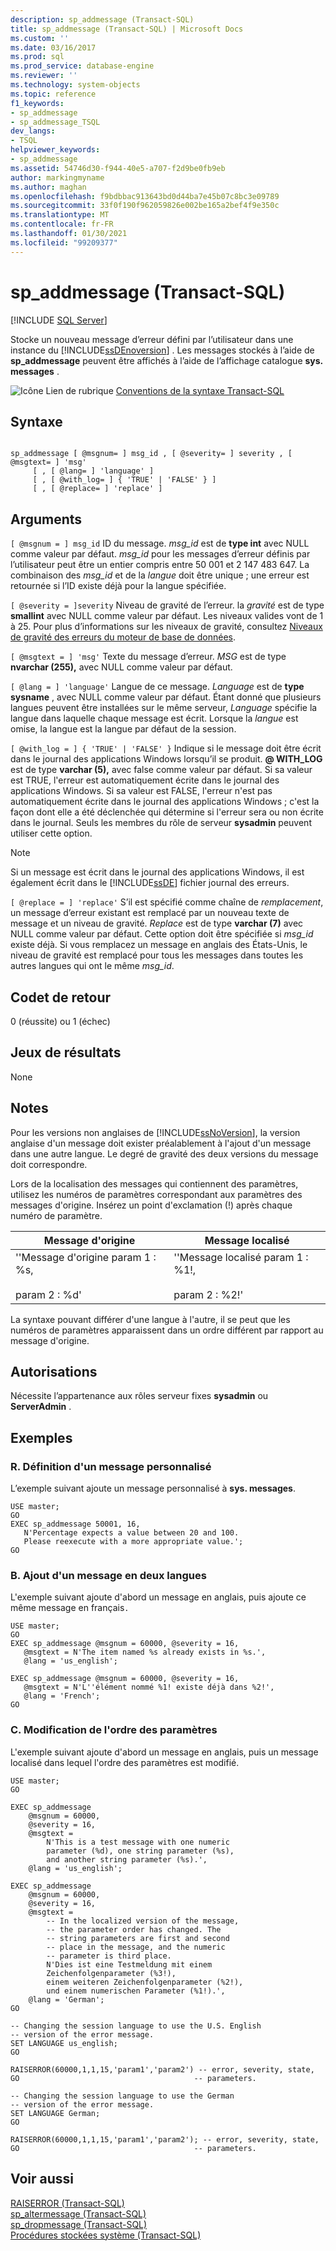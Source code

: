 ```yaml
---
description: sp_addmessage (Transact-SQL)
title: sp_addmessage (Transact-SQL) | Microsoft Docs
ms.custom: ''
ms.date: 03/16/2017
ms.prod: sql
ms.prod_service: database-engine
ms.reviewer: ''
ms.technology: system-objects
ms.topic: reference
f1_keywords:
- sp_addmessage
- sp_addmessage_TSQL
dev_langs:
- TSQL
helpviewer_keywords:
- sp_addmessage
ms.assetid: 54746d30-f944-40e5-a707-f2d9be0fb9eb
author: markingmyname
ms.author: maghan
ms.openlocfilehash: f9bdbbac913643bd0d44ba7e45b07c8bc3e09789
ms.sourcegitcommit: 33f0f190f962059826e002be165a2bef4f9e350c
ms.translationtype: MT
ms.contentlocale: fr-FR
ms.lasthandoff: 01/30/2021
ms.locfileid: "99209377"
---
```

# <a name="sp_addmessage-transact-sql"></a>sp_addmessage (Transact-SQL)
[!INCLUDE [SQL Server](../../includes/applies-to-version/sqlserver.md)]

  Stocke un nouveau message d’erreur défini par l’utilisateur dans une instance du [!INCLUDE[ssDEnoversion](../../includes/ssdenoversion-md.md)] . Les messages stockés à l’aide de **sp_addmessage** peuvent être affichés à l’aide de l’affichage catalogue **sys. messages** .  
  
 ![Icône Lien de rubrique](../../database-engine/configure-windows/media/topic-link.gif "Icône du lien de rubrique") [Conventions de la syntaxe Transact-SQL](../../t-sql/language-elements/transact-sql-syntax-conventions-transact-sql.md)  
  
## <a name="syntax"></a>Syntaxe  
  
```  
  
sp_addmessage [ @msgnum= ] msg_id , [ @severity= ] severity , [ @msgtext= ] 'msg'   
     [ , [ @lang= ] 'language' ]   
     [ , [ @with_log= ] { 'TRUE' | 'FALSE' } ]   
     [ , [ @replace= ] 'replace' ]   
```  
  
## <a name="arguments"></a>Arguments  
`[ @msgnum = ] msg_id` ID du message. *msg_id* est de **type int** avec NULL comme valeur par défaut. *msg_id* pour les messages d’erreur définis par l’utilisateur peut être un entier compris entre 50 001 et 2 147 483 647. La combinaison des *msg_id* et de la *langue* doit être unique ; une erreur est retournée si l’ID existe déjà pour la langue spécifiée.  
  
`[ @severity = ]severity` Niveau de gravité de l’erreur. la *gravité* est de type **smallint** avec NULL comme valeur par défaut. Les niveaux valides vont de 1 à 25. Pour plus d’informations sur les niveaux de gravité, consultez [Niveaux de gravité des erreurs du moteur de base de données](../../relational-databases/errors-events/database-engine-error-severities.md).  
  
`[ @msgtext = ] 'msg'` Texte du message d’erreur. *MSG* est de type **nvarchar (255),** avec NULL comme valeur par défaut.  
  
`[ @lang = ] 'language'` Langue de ce message. *Language* est de **type sysname** , avec NULL comme valeur par défaut. Étant donné que plusieurs langues peuvent être installées sur le même serveur, *Language* spécifie la langue dans laquelle chaque message est écrit. Lorsque la *langue* est omise, la langue est la langue par défaut de la session.  
  
`[ @with_log = ] { 'TRUE' | 'FALSE' }` Indique si le message doit être écrit dans le journal des applications Windows lorsqu’il se produit. **\@ WITH_LOG** est de type **varchar (5),** avec false comme valeur par défaut. Si sa valeur est TRUE, l'erreur est automatiquement écrite dans le journal des applications Windows. Si sa valeur est FALSE, l'erreur n'est pas automatiquement écrite dans le journal des applications Windows ; c'est la façon dont elle a été déclenchée qui détermine si l'erreur sera ou non écrite dans le journal. Seuls les membres du rôle de serveur **sysadmin** peuvent utiliser cette option.  
  
> [!NOTE]  
>  Si un message est écrit dans le journal des applications Windows, il est également écrit dans le [!INCLUDE[ssDE](../../includes/ssde-md.md)] fichier journal des erreurs.  
  
`[ @replace = ] 'replace'` S’il est spécifié comme chaîne de *remplacement*, un message d’erreur existant est remplacé par un nouveau texte de message et un niveau de gravité. *Replace* est de type **varchar (7)** avec NULL comme valeur par défaut. Cette option doit être spécifiée si *msg_id* existe déjà. Si vous remplacez un message en anglais des États-Unis, le niveau de gravité est remplacé pour tous les messages dans toutes les autres langues qui ont le même *msg_id*.  
  
## <a name="return-code-values"></a>Codet de retour  
 0 (réussite) ou 1 (échec)  
  
## <a name="result-sets"></a>Jeux de résultats  
 None  
  
## <a name="remarks"></a>Notes  
 Pour les versions non anglaises de [!INCLUDE[ssNoVersion](../../includes/ssnoversion-md.md)], la version anglaise d'un message doit exister préalablement à l'ajout d'un message dans une autre langue. Le degré de gravité des deux versions du message doit correspondre.  
  
 Lors de la localisation des messages qui contiennent des paramètres, utilisez les numéros de paramètres correspondant aux paramètres des messages d'origine. Insérez un point d'exclamation (!) après chaque numéro de paramètre.  
  
|Message d'origine|Message localisé|  
|----------------------|-----------------------|  
|''Message d'origine param 1 : %s,<br /><br /> param 2 : %d'|''Message localisé param 1 : %1!,<br /><br /> param 2 : %2!'|  
  
 La syntaxe pouvant différer d'une langue à l'autre, il se peut que les numéros de paramètres apparaissent dans un ordre différent par rapport au message d'origine.  
  
## <a name="permissions"></a>Autorisations  
Nécessite l’appartenance aux rôles serveur fixes **sysadmin** ou **ServerAdmin** .  
  
## <a name="examples"></a>Exemples  
  
### <a name="a-defining-a-custom-message"></a>R. Définition d'un message personnalisé  
 L’exemple suivant ajoute un message personnalisé à **sys. messages**.  
  
```  
USE master;  
GO  
EXEC sp_addmessage 50001, 16,   
   N'Percentage expects a value between 20 and 100.   
   Please reexecute with a more appropriate value.';  
GO  
```  
  
### <a name="b-adding-a-message-in-two-languages"></a>B. Ajout d'un message en deux langues  
 L'exemple suivant ajoute d'abord un message en anglais, puis ajoute ce même message en français`.`  
  
```  
USE master;  
GO  
EXEC sp_addmessage @msgnum = 60000, @severity = 16,   
   @msgtext = N'The item named %s already exists in %s.',   
   @lang = 'us_english';  
  
EXEC sp_addmessage @msgnum = 60000, @severity = 16,   
   @msgtext = N'L''élément nommé %1! existe déjà dans %2!',   
   @lang = 'French';  
GO  
```  
  
### <a name="c-changing-the-order-of-parameters"></a>C. Modification de l'ordre des paramètres  
 L'exemple suivant ajoute d'abord un message en anglais, puis un message localisé dans lequel l'ordre des paramètres est modifié.  
  
```  
USE master;  
GO  
  
EXEC sp_addmessage   
    @msgnum = 60000,   
    @severity = 16,  
    @msgtext =   
        N'This is a test message with one numeric  
        parameter (%d), one string parameter (%s),   
        and another string parameter (%s).',  
    @lang = 'us_english';  
  
EXEC sp_addmessage   
    @msgnum = 60000,   
    @severity = 16,  
    @msgtext =   
        -- In the localized version of the message,  
        -- the parameter order has changed. The   
        -- string parameters are first and second  
        -- place in the message, and the numeric   
        -- parameter is third place.  
        N'Dies ist eine Testmeldung mit einem   
        Zeichenfolgenparameter (%3!),  
        einem weiteren Zeichenfolgenparameter (%2!),   
        und einem numerischen Parameter (%1!).',  
    @lang = 'German';  
GO    
  
-- Changing the session language to use the U.S. English  
-- version of the error message.  
SET LANGUAGE us_english;  
GO  
  
RAISERROR(60000,1,1,15,'param1','param2') -- error, severity, state,  
GO                                       -- parameters.  
  
-- Changing the session language to use the German  
-- version of the error message.  
SET LANGUAGE German;  
GO  
  
RAISERROR(60000,1,1,15,'param1','param2'); -- error, severity, state,   
GO                                       -- parameters.  
```  
  
## <a name="see-also"></a>Voir aussi  
 [RAISERROR &#40;Transact-SQL&#41;](../../t-sql/language-elements/raiserror-transact-sql.md)   
 [sp_altermessage &#40;Transact-SQL&#41;](../../relational-databases/system-stored-procedures/sp-altermessage-transact-sql.md)   
 [sp_dropmessage &#40;Transact-SQL&#41;](../../relational-databases/system-stored-procedures/sp-dropmessage-transact-sql.md)   
 [Procédures stockées système &#40;Transact-SQL&#41;](../../relational-databases/system-stored-procedures/system-stored-procedures-transact-sql.md)  
  
  
